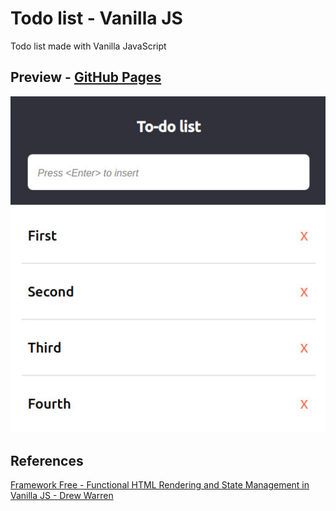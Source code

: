 # Todo list - Vanilla JS
Todo list made with Vanilla JavaScript

## Preview - [GitHub Pages](https://paulohbsimoes.github.io/todolist-vanillajs/)
![To-do list preview](./assets/preview.jpg)

## References
[Framework Free - Functional HTML Rendering and State Management in Vanilla JS - Drew Warren](https://www.youtube.com/watch?v=yBg8w_5THS4)
